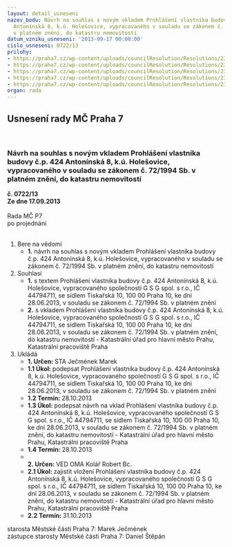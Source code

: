 ```yaml
---
layout: detail_usneseni
nazev_bodu: Návrh na souhlas s novým vkladem Prohlášení vlastníka budovy č.p. 424
  Antonínská 8, k.ú. Holešovice, vypracovaného v souladu se zákonem č. 72/1994 Sb.
  v platném znění, do katastru nemovitostí
datum_vzniku_usneseni: '2013-09-17 00:00:00'
cislo_usneseni: 0722/13
prilohy:
- https://praha7.cz/wp-content/uploads/councilResolution/Resolutions/23659/50-13-priloha_1_01352013.doc
- https://praha7.cz/wp-content/uploads/councilResolution/Resolutions/23659/50-13-priloha_2_721994.pdf
- https://praha7.cz/wp-content/uploads/councilResolution/Resolutions/23659/50-13-priloha_3_pr1ant8.doc
- https://praha7.cz/wp-content/uploads/councilResolution/Resolutions/23659/50-13-priloha_4_pr2ant8.pdf
- https://praha7.cz/wp-content/uploads/councilResolution/Resolutions/23659/50-13-priloha_5_0693r13.doc
organ: rada
---
```

<div id="ucUsn_pList" class="usn">
	<span><h2>Usnesení rady MČ Praha 7 </h2>
<br></span><div class="standBody">
<span><h3>Návrh na souhlas s novým vkladem Prohlášení vlastníka budovy č.p. 424 Antonínská 8, k.ú. Holešovice, vypracovaného v souladu se zákonem č. 72/1994 Sb. v platném znění, do katastru nemovitostí</h3></span><div class="center">
		<strong>č. 0722/13</strong><br>
	</div>
<div class="center">
		<strong>Ze dne 17.09.2013</strong><br><br>
	</div>Rada MČ P7<br> po projednání<br><br><ol>
<li>Bere na vědomí<ul><li>
<strong>1.</strong> návrh na souhlas s novým vkladem Prohlášení vlastníka budovy č.p. 424 Antonínská 8, k.ú. Holešovice, vypracovaného v souladu se zákonem č. 72/1994 Sb. v platném znění, do katastru nemovitostí</li></ul>
</li>
<li>Souhlasí<ul>
<li>
<strong>1.</strong> s textem Prohlášení vlastníka budovy č.p. 424 Antonínská 8, k.ú. Holešovice, vypracovaného společností G S G spol. s r.o., IČ 44794711, se sídlem Tiskařská 10, 100 00  Praha 10, ke dni 28.06.2013, v souladu se zákonem č. 72/1994 Sb. v platném znění</li>
<li>
<strong>2.</strong> s vkladem Prohlášení vlastníka budovy č.p. 424 Antonínská 8, k.ú. Holešovice, vypracovaného společností G S G spol. s r.o., IČ 44794711, se sídlem Tiskařská 10, 100 00  Praha 10, ke dni 28.06.2013, v souladu se zákonem č. 72/1994 Sb. v platném znění, do katastru nemovitostí - Katastrální úřad pro hlavní město Prahu, Katastrální pracoviště Praha</li>
</ul>
</li>
<li>Ukládá<ul>
<li>
<strong>1. Určen: </strong>STA Ječmének Marek</li>
<li>
<strong>1.1 Úkol: </strong>podepsat Prohlášení vlastníka budovy č.p. 424 Antonínská 8, k.ú. Holešovice, vypracovaného společností G S G spol. s r.o., IČ 44794711, se sídlem Tiskařská 10, 100 00  Praha 10, ke dni 28.06.2013, v souladu se zákonem č. 72/1994 Sb. v platném znění</li>
<li>
<strong>1.2 Termín: </strong>28.10.2013</li>
<li>
<strong>1.3 Úkol: </strong>podepsat návrh  na vklad Prohlášení vlastníka budovy č.p. 424 Antonínská 8, k.ú. Holešovice, vypracovaného společností G S G spol. s r.o., IČ 44794711, se sídlem Tiskařská 10, 100 00  Praha 10, ke dni 28.06.2013, v souladu se zákonem č. 72/1994 Sb. v platném znění, do katastru nemovitostí - Katastrální úřad pro hlavní město Prahu, Katastrální pracoviště Praha</li>
<li>
<strong>1.4 Termín: </strong>28.10.2013</li>
<li>
<strong><br>2. Určen: </strong>VED OMA Kolář Robert Bc.</li>
<li>
<strong>2.1 Úkol: </strong>zajistit vložení Prohlášení vlastníka budovy č.p. 424 Antonínská 8, k.ú. Holešovice, vypracovaného společností G S G spol. s r.o., IČ 44794711, se sídlem Tiskařská 10, 100 00  Praha 10, ke dni 28.06.2013, v souladu se zákonem č. 72/1994 Sb. v platném znění, do katastru nemovitostí - Katastrální úřad pro hlavní město Prahu, Katastrální pracoviště Praha</li>
<li>
<strong>2.2 Termín: </strong>31.10.2013</li>
</ul>
</li>
</ol>starosta Městské části Praha 7: Marek Ječmének<br>zástupce starosty Městské části Praha 7: Daniel Štěpán 
</div>
</div>
